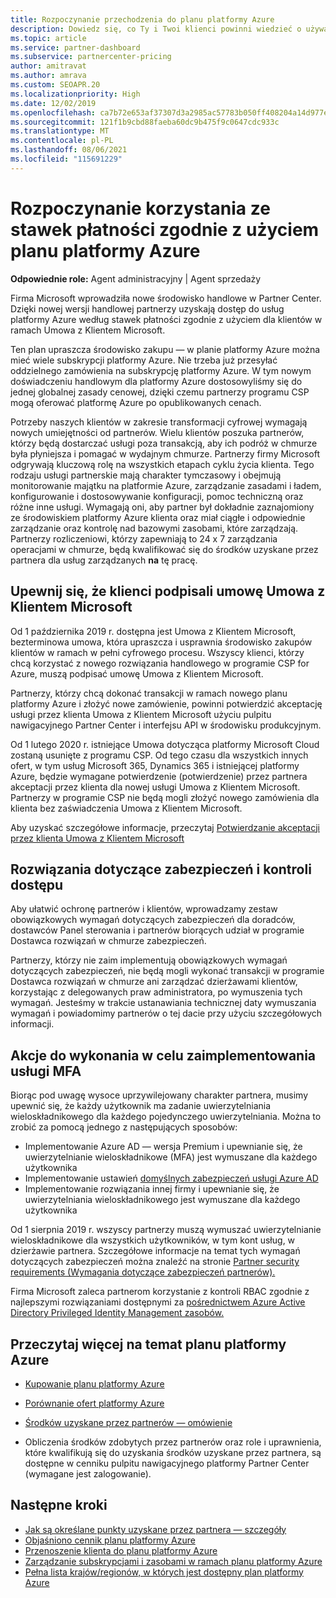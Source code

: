 ```yaml
---
title: Rozpoczynanie przechodzenia do planu platformy Azure
description: Dowiedz się, co Ty i Twoi klienci powinni wiedzieć o używaniu planu płatności zgodnie z potrzebami platformy Azure, w tym o pierwszych krokach, środkach ostrożności i instrukcje dotyczące rozpoczynania pracy.
ms.topic: article
ms.service: partner-dashboard
ms.subservice: partnercenter-pricing
author: amitravat
ms.author: amrava
ms.custom: SEOAPR.20
ms.localizationpriority: High
ms.date: 12/02/2019
ms.openlocfilehash: ca7b72e653af37307d3a2985ac57783b050ff408204a14d977ec7a5ec29dab77
ms.sourcegitcommit: 121f1b9cbd88faeba60dc9b475f9c0647cdc933c
ms.translationtype: MT
ms.contentlocale: pl-PL
ms.lasthandoff: 08/06/2021
ms.locfileid: "115691229"
---
```

# <a name="begin-using-pay-as-you-go-rates-with-the-azure-plan"></a>Rozpoczynanie korzystania ze stawek płatności zgodnie z użyciem planu platformy Azure

**Odpowiednie role:** Agent administracyjny | Agent sprzedaży


Firma Microsoft wprowadziła nowe środowisko handlowe w Partner Center.  Dzięki nowej wersji handlowej partnerzy uzyskają dostęp do usług platformy Azure według stawek płatności zgodnie z użyciem dla klientów w ramach Umowa z Klientem Microsoft.

Ten plan upraszcza środowisko zakupu — w planie platformy Azure można mieć wiele subskrypcji platformy Azure. Nie trzeba już przesyłać oddzielnego zamówienia na subskrypcję platformy Azure. W tym nowym doświadczeniu handlowym dla platformy Azure dostosowyliśmy się do jednej globalnej zasady cenowej, dzięki czemu partnerzy programu CSP mogą oferować platformę Azure po opublikowanych cenach.

Potrzeby naszych klientów w zakresie transformacji cyfrowej wymagają nowych umiejętności od partnerów. Wielu klientów poszuka partnerów, którzy będą dostarczać usługi poza transakcją, aby ich podróż w chmurze była płyniejsza i pomagać w wydajnym chmurze. Partnerzy firmy Microsoft odgrywają kluczową rolę na wszystkich etapach cyklu życia klienta. Tego rodzaju usługi partnerskie mają charakter tymczasowy i obejmują monitorowanie majątku na platformie Azure, zarządzanie zasadami i ładem, konfigurowanie i dostosowywanie konfiguracji, pomoc techniczną oraz różne inne usługi. Wymagają oni, aby partner był dokładnie zaznajomiony ze środowiskiem platformy Azure klienta oraz miał ciągłe i odpowiednie zarządzanie oraz kontrolę nad bazowymi zasobami, które zarządzają. Partnerzy rozliczeniowi, którzy zapewniają to 24 x 7 zarządzania operacjami w chmurze, będą kwalifikować się do środków uzyskane przez partnera dla usług zarządzanych **na** tę pracę.

## <a name="make-sure-your-customers-have-signed-the-microsoft-customer-agreement"></a>Upewnij się, że klienci podpisali umowę Umowa z Klientem Microsoft

Od 1 października 2019 r. dostępna jest Umowa z Klientem Microsoft, bezterminowa umowa, która upraszcza i usprawnia środowisko zakupów klientów w ramach w pełni cyfrowego procesu. Wszyscy klienci, którzy chcą korzystać z nowego rozwiązania handlowego w programie CSP for Azure, muszą podpisać umowę Umowa z Klientem Microsoft.

Partnerzy, którzy chcą dokonać transakcji w ramach nowego planu platformy Azure i złożyć nowe zamówienie, powinni potwierdzić akceptację usługi przez klienta Umowa z Klientem Microsoft użyciu pulpitu nawigacyjnego Partner Center i interfejsu API w środowisku produkcyjnym.

Od 1 lutego 2020 r. istniejące Umowa dotycząca platformy Microsoft Cloud zostaną usunięte z programu CSP. Od tego czasu dla wszystkich innych ofert, w tym usług Microsoft 365, Dynamics 365 i istniejącej platformy Azure, będzie wymagane potwierdzenie (potwierdzenie) przez partnera akceptacji przez klienta dla nowej usługi Umowa z Klientem Microsoft. Partnerzy w programie CSP nie będą mogli złożyć nowego zamówienia dla klienta bez zaświadczenia Umowa z Klientem Microsoft.

Aby uzyskać szczegółowe informacje, przeczytaj [Potwierdzanie akceptacji przez klienta Umowa z Klientem Microsoft](confirm-customer-agreement.md)

## <a name="security-and-access-control-practices"></a>Rozwiązania dotyczące zabezpieczeń i kontroli dostępu

Aby ułatwić ochronę partnerów i klientów, wprowadzamy zestaw obowiązkowych wymagań dotyczących zabezpieczeń dla doradców, dostawców Panel sterowania i partnerów biorących udział w programie Dostawca rozwiązań w chmurze zabezpieczeń.

Partnerzy, którzy nie zaim implementują obowiązkowych wymagań dotyczących zabezpieczeń, nie będą mogli wykonać transakcji w programie Dostawca rozwiązań w chmurze ani zarządzać dzierżawami klientów, korzystając z delegowanych praw administratora, po wymuszenia tych wymagań. Jesteśmy w trakcie ustanawiania technicznej daty wymuszania wymagań i powiadomimy partnerów o tej dacie przy użyciu szczegółowych informacji.

## <a name="actions-to-take-to-implement-mfa"></a>Akcje do wykonania w celu zaimplementowania usługi MFA

Biorąc pod uwagę wysoce uprzywilejowany charakter partnera, musimy upewnić się, że każdy użytkownik ma zadanie uwierzytelniania wieloskładnikowego dla każdego pojedynczego uwierzytelniania. Można to zrobić za pomocą jednego z następujących sposobów:

- Implementowanie Azure AD — wersja Premium i upewnianie się, że uwierzytelnianie wieloskładnikowe (MFA) jest wymuszane dla każdego użytkownika
- Implementowanie ustawień [domyślnych zabezpieczeń usługi Azure AD](/azure/active-directory/conditional-access/concept-conditional-access-security-defaults)
- Implementowanie rozwiązania innej firmy i upewnianie się, że uwierzytelniania wieloskładnikowego jest wymuszane dla każdego użytkownika

Od 1 sierpnia 2019 r. wszyscy partnerzy muszą wymuszać uwierzytelnianie wieloskładnikowe dla wszystkich użytkowników, w tym kont usług, w dzierżawie partnera. Szczegółowe informacje na temat tych wymagań dotyczących zabezpieczeń można znaleźć na stronie [Partner security requirements (Wymagania dotyczące zabezpieczeń partnerów).](partner-security-requirements.md)

Firma Microsoft zaleca partnerom korzystanie z kontroli RBAC zgodnie z najlepszymi rozwiązaniami dostępnymi za [pośrednictwem Azure Active Directory Privileged Identity Management zasobów.](/azure/active-directory/privileged-identity-management/pim-configure)

## <a name="read-more-about-the-azure-plan"></a>Przeczytaj więcej na temat planu platformy Azure

- [Kupowanie planu platformy Azure](purchase-azure-plan.md)

- [Porównanie ofert platformy Azure](compare-azure-offers.md)

- [Środków uzyskane przez partnerów — omówienie](partner-earned-credit.md)

- Obliczenia środków zdobytych przez partnerów oraz role i uprawnienia, które kwalifikują się do uzyskania środków uzyskane przez partnera, są dostępne w cenniku pulpitu nawigacyjnego platformy Partner Center (wymagane jest zalogowanie).

## <a name="next-steps"></a>Następne kroki 

- [Jak są określane punkty uzyskane przez partnera — szczegóły](partner-earned-credit-explanation.md)
- [Objaśniono cennik planu platformy Azure](azure-plan-price-list.md)
- [Przenoszenie klienta do planu platformy Azure](azure-plan-transition.md)
- [Zarządzanie subskrypcjami i zasobami w ramach planu platformy Azure](azure-plan-manage.md)
- [Pełna lista krajów/regionów, w których jest dostępny plan platformy Azure](https://query.prod.cms.rt.microsoft.com/cms/api/am/binary/RE3QN0x)